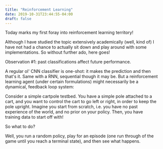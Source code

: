 ```yaml
---
title: "Reinforcement Learning"
date: 2019-10-31T23:44:55-04:00
draft: false
---
```


Today marks my first foray into reinforcement learning territory!

Although I have studied the topic extensively academically (well, kind of) I have not had a chance to actually sit down and play around with some implementations. So without further ado, here goes!

Observation #1: past classifications affect future performance.

A regular ol' CNN classifier is one-shot: it makes the prediction and then that's it. Same with a RNN, sequential though it may be. But a reinforcement learning agent (under certain formulations) might necessarily be a dynamical, feedback loop system:

Consider a simple cartpole testbed. You have a simple pole attached to a cart, and you want to control the cart to go left or right, in order to keep the pole upright. Imagine you start from scratch, i.e. you have no past experience of the world, and no prior on your policy. Then, you have training data to start off with! 

So what to do? 

Well, you run a random policy, play for an episode (one run through of the game until you reach a terminal state), and then see what happens.